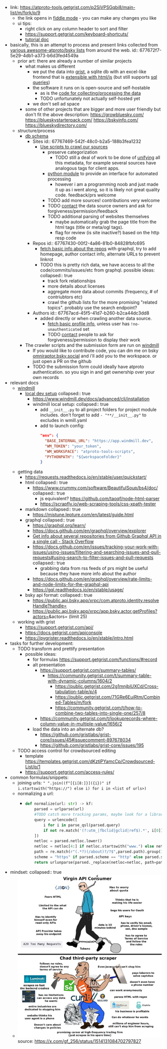 - link: https://atproto-tools.getgrist.com/p2SiVPSGqbi8/main-list/m/fork/p/9
	- the link opens in [fiddle mode](https://support.getgrist.com/glossary/#fiddle-mode) - you can make any changes you like
	- ui tips:
		- right click on any column header to sort and filter
		- https://support.getgrist.com/keyboard-shortcuts/
		- [tutorial doc](https://templates.getgrist.com/doc/woXtXUBmiN5T)
- basically, this is an attempt to process and present links collected from [various awesome-atproto/bsky lists](https://atproto-tools.getgrist.com/p2SiVPSGqbi8/main-list/p/7) from around the web.
  id:: 677672f7-5e29-4db1-a373-b6d3fed4549a
	- prior art: there are already a number of similar projects
		- what makes us different
			- we put the data into [grist](https://github.com/gristlabs/grist-core/), a sqlite db with an excel-like frontend that is [extensible with html/js](https://support.getgrist.com/widget-custom/) (but still supports [sql queries](https://support.getgrist.com/api/#tag/sql))
			- the software it runs on is open-source and self-hostable
				- as is the [code for collecting/processing the data](https://github.com/atproto-tools/atproto-tools-scripts/)
				- TODO unfortunately not actually self-hosted yet
			- we don't sell ad space
		- some of other projects that are bigger and more user friendly but don't fit the above description:
		  https://growbluesky.com/
		  https://blueskystarterpack.com/
		  https://bskyinfo.com/
		  https://blueskydirectory.com/
	- structure/process
		- [db schema]([[schema]])
			- Sites
			  id:: 67767469-542f-48c0-b2a5-188b3fea1232
				- [Use scripts to crawl our sources](https://github.com/atproto-tools/atproto-tools-scripts/tree/main/f/data_sources)
					- preserve categorization
						- TODO still a deal of work to be done of [unifying](https://atproto-tools.getgrist.com/p2SiVPSGqbi8/main-list/p/19) all this metadata, for example several sources have analogous tags for client apps.
					- [python module](https://github.com/atproto-tools/atproto-tools-scripts/blob/main/f/main/Collector.py) to provide an interface for automated processing
						- however i am a programming noob and just made it up as i went along, so it is likely not great quality code. feedback/prs welcome
					- TODO add more sources! contributions very welcome
					- TODO [contact](https://atproto-tools.getgrist.com/p2SiVPSGqbi8/main-list/p/7#a1.s19.r3.c684) the data source owners and ask for forgiveness/permission/feedback
					- TODO additional parsing of websites themselves
						- maybe automatically grab the page title from the html tags (title or meta/ogl tags).
						- flag for review (is site inactive?) based on the http resp code
			- Repos
			  id:: 67767430-00f2-4a86-81b0-84828fbfc695
				- [fetch basic info about the repos](https://github.com/atproto-tools/atproto-tools-scripts/blob/main/f/main/get_repos_data.py) with graphql, try to add homepage, author contact info, alternate URLs to prevent linkrot
				- TODO this is pretty rich data, we have access to all the code/commits/issues/etc from graphql. possible ideas:
				  collapsed:: true
					- track fork relationships
					- more details about licenses
					- aggregate more data about commits (frequency, # of contriubtors etc)
					- crawl the github lists for the more promising "related topics". probably use the search endpoint?
			- Authors
			  id:: 67767acd-45f5-41d7-b260-b2ca44dc3dd8
				- added directly or when crawling another data source.
					- [fetch basic profile info](https://github.com/atproto-tools/atproto-tools-scripts/blob/main/f/main/get_authors_data.py), unless user has `!no-unauthenticated` set
					- TODO [contact](https://atproto-tools.getgrist.com/p2SiVPSGqbi8/main-list/p/5#a1.s15.r1.c685) people to ask for forgiveness/permission to display their work
		- The crawler scripts and the submission form are run on [windmill](http://windmill.dev/)
			- If you would like to contribute code, you can dm me on bsky [omniraptor.bsky.social](http://omniraptor.bsky.social) and i'll add you to the workspace. or just open a PR on the github
			- TODO the submission form could ideally have atproto authentication. so you sign in and get ownership over your own records
- relevant docs
	- [windmill](https://www.windmill.dev/docs/intro)
		- [local dev setup](https://www.windmill.dev/docs/advanced/local_development#develop-locally)
		  collapsed:: true
			- https://www.windmill.dev/docs/advanced/cli/installation
			- windmill local setup:
			  collapsed:: true
				- add `__init__.py` to all project folders for project module includes. don't forget to add `- "**/__init__.py"` to excludes in wmill.yaml
				- add to launch config:
				  ```json
				  "env": {
				    "BASE_INTERNAL_URL": "https://app.windmill.dev",
				    "WM_TOKEN": "your_token",
				    "WM_WORKSPACE": "atproto-tools-scripts",
				    "PYTHONPATH": "${workspaceFolder}"
				  }
				  ```
	- getting data
		- https://requests.readthedocs.io/en/stable/user/quickstart/
		- html
		  collapsed:: true
			- https://www.crummy.com/software/BeautifulSoup/bs4/doc/
			  collapsed:: true
				- js equivalent? https://github.com/taoqf/node-html-parser
				- https://scrapfly.io/web-scraping-tools/css-xpath-tester
		- markdown
		  collapsed:: true
			- https://mistune.lepture.com/en/latest/guide.html
		- graphql
		  collapsed:: true
			- https://graphql.org/learn/
			- https://docs.github.com/en/graphql/overview/explorer
			- [Get info about several repositories from Github Graphql API in a single call - Stack Overflow](https://stackoverflow.com/a/77549291/592606)
			- https://docs.github.com/en/issues/tracking-your-work-with-issues/using-issues/filtering-and-searching-issues-and-pull-requests#using-search-to-filter-issues-and-pull-requests
			  collapsed:: true
				- grabbing data from rss feeds of prs might be useful because they have more info about the author
			- https://docs.github.com/en/graphql/overview/rate-limits-and-node-limits-for-the-graphql-api
			- https://gql.readthedocs.io/en/stable/usage/
		- bsky api format:
		  collapsed:: true
			- https://public.api.bsky.app/xrpc/com.atproto.identity.resolveHandle?handle=<handle>
			- https://public.api.bsky.app/xrpc/app.bsky.actor.getProfiles?actors=<did>&actors=<did> (limit 25)
	- working with grist
		- https://support.getgrist.com/api/
		- https://docs.getgrist.com/apiconsole
		- https://pygrister.readthedocs.io/en/stable/intro.html
- tasks for further development:
	- TODO transform and prettify presentation
		- possible ideas:
			- for formulas https://support.getgrist.com/functions/#record
			- alt presentation
				- https://support.getgrist.com/summary-tables/
					- https://community.getgrist.com/t/summary-table-with-dynamic-columns/1604/2
						- https://public.getgrist.com/2g1mnjbiUXCd/Cross-tabulation-table/p/4
						- https://public.getgrist.com/71GRe6EuiRtm/Combined-Tables/m/fork
						- https://community.getgrist.com/t/how-to-combine-two-tables-into-single-one/257/8
				- https://community.getgrist.com/t/lookuprecords-where-column-value-in-multiple-value/1656/2
			- load the data into an alternate db?
				- https://github.com/gristlabs/grist-core/issues/45#issuecomment-897678034
				- https://github.com/gristlabs/grist-core/issues/195
	- TODO access control for crowdsourced editing
		- template https://templates.getgrist.com/dKztiPYamcCp/Crowdsourced-List/p/1
		- https://support.getgrist.com/access-rules/
- common formulas/snippets:
	- joining urls: `" ".join((f"[{i[8:]}]({i})" if i.startswith("https://") else i) for i in <list of urls>)`
	- normalizing a url:
		- ```python
		  def normalize(url: str) -> kf:
		      parsed = urlparse(url)
		      #TODO catch more tracking params, maybe look for a library?
		      query = urlencode([
		          i for i in parse_qsl(parsed.query)
		          if not re.match('(?:utm_|fbclid|gclid|ref$).*', i[0])
		      ])
		      netloc = parsed.netloc.lower()
		      netloc = netloc[4:] if netloc.startswith("www.") else netloc
		      path = re.match(r"(.*?)(/about)?/?$",parsed.path).group(1) #type: ignore
		      scheme = "https" if parsed.scheme == "http" else parsed.scheme
		      return urlunparse(parsed._replace(netloc=netloc, path=path, scheme=scheme, query=query)) #type: ignore
		  ```
- mindset:
  collapsed:: true
	- ![image.png](../assets/image_1735320252579_0.png) 
	  source: https://x.com/gf_256/status/1514131084702797827